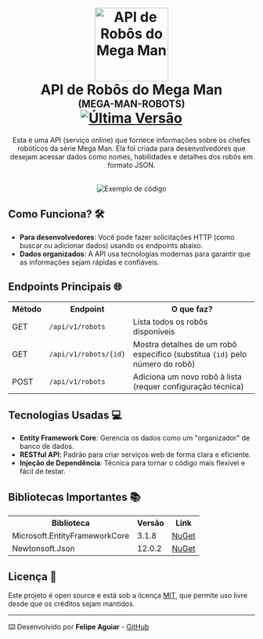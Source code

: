 <h1 align="center">
  <br />
  <img
    src="./_docs/assets/icon.png"
    alt="API de Robôs do Mega Man"
    width="150"
  />
  <br />
  <b>API de Robôs do Mega Man</b>
  <br />
  <sub
    ><sup><b>(MEGA-MAN-ROBOTS)</b></sup></sub
  >
  <br />
  <a
    href="https://github.com/felipeAguiarCode/MegaApiDotnetCore/actions/workflows/build.yml"
  
  </a>
  <a href="https://github.com/felipeAguiarCode/MegaApiDotnetCore/releases/latest">
    <img
      src="https://img.shields.io/github/v/release/felipeAguiarCode/MegaApiDotnetCore"
      alt="Última Versão"
    />
  </a>
</h1>

<p align="center">
  Esta é uma API (serviço online) que fornece informações sobre os chefes robóticos da série Mega Man. 
  Ela foi criada para desenvolvedores que desejam acessar dados como nomes, habilidades e detalhes dos robôs em formato JSON.
  <br />
</p>

<p align="center">
  <br />
  <img src="./_docs/assets/carbon.png" alt="Exemplo de código" />
</p>

## Como Funciona? 🛠️

- **Para desenvolvedores**: Você pode fazer solicitações HTTP (como buscar ou adicionar dados) usando os endpoints abaixo.
- **Dados organizados**: A API usa tecnologias modernas para garantir que as informações sejam rápidas e confiáveis.

## Endpoints Principais 🌐

<table align="center">
  <tr>
    <th>Método</th>
    <th>Endpoint</th>
    <th>O que faz?</th>
  </tr>
  <tr>
    <td>GET</td>
    <td><code>/api/v1/robots</code></td>
    <td>Lista todos os robôs disponíveis</td>
  </tr>
  <tr>
    <td>GET</td>
    <td><code>/api/v1/robots/{id}</code></td>
    <td>Mostra detalhes de um robô específico (substitua <code>{id}</code> pelo número do robô)</td>
  </tr>
  <tr>
    <td>POST</td>
    <td><code>/api/v1/robots</code></td>
    <td>Adiciona um novo robô à lista (requer configuração técnica)</td>
  </tr>
</table>

## Tecnologias Usadas 💻

- **Entity Framework Core**: Gerencia os dados como um "organizador" de banco de dados.
- **RESTful API**: Padrão para criar serviços web de forma clara e eficiente.
- **Injeção de Dependência**: Técnica para tornar o código mais flexível e fácil de testar.

## Bibliotecas Importantes 📚

<table align="center">
  <tr>
    <th>Biblioteca</th>
    <th>Versão</th>
    <th>Link</th>
  </tr>
  <tr>
    <td>Microsoft.EntityFrameworkCore</td>
    <td>3.1.8</td>
    <td><a href="https://www.nuget.org/packages/Microsoft.EntityFrameworkCore/3.1.8">NuGet</a></td>
  </tr>
  <tr>
    <td>Newtonsoft.Json</td>
    <td>12.0.2</td>
    <td><a href="https://www.nuget.org/packages/Newtonsoft.Json/12.0.2">NuGet</a></td>
  </tr>
</table>

## Licença 📜
Este projeto é open source e está sob a licença [MIT](https://opensource.org/licenses/MIT), que permite uso livre desde que os créditos sejam mantidos.

---

⌨️ Desenvolvido por **Felipe Aguiar** - 
[GitHub](https://github.com/felipeAguiarCode)
